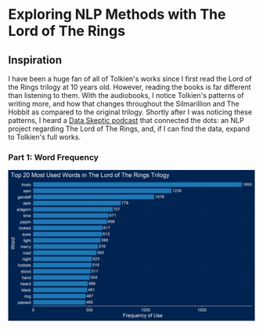 # Exploring NLP Methods with The Lord of The Rings
## Inspiration
I have been a huge fan of all of Tolkien's works since I first read the Lord of the Rings trilogy at 10 years old. However, reading the books is far different than listening to them. With the audiobooks, I notice Tolkien's patterns of writing more, and how that changes throughout the Silmarillion and The Hobbit as compared to the original trilogy. Shortly after I was noticing these patterns, I heard a [Data Skeptic podcast](https://dataskeptic.com/blog/episodes/2019/text-mining-in-r) that connected the dots: an NLP project regarding The Lord of The Rings, and, if I can find the data, expand to Tolkien's full works.
### Part 1:  Word Frequency
![A graph of the most used words in The Lords of The Rings](Graphs/Top20LOTRWords.png)
